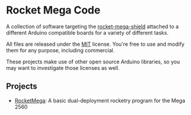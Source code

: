 Rocket Mega Code
================

A collection of software targeting the [rocket-mega-shield](https://github.com/zortness/rocket-mega-shield)
attached to a different Arduino compatible boards for a variety of different tasks.

All files are released under the [MIT](https://github.com/zortness/rocket-mega-code/blob/master/LICENSE.txt) license. 
You're free to use and modify them for any purpose, including commercial.

These projects make use of other open source Arduino libraries, so you may want to investigate those licenses as well.


Projects
--------
* [RocketMega](https://github.com/zortness/rocket-mega-code/tree/master/RocketMega): A basic dual-deployment rocketry program for the Mega 2560